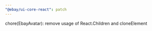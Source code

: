 ```yaml
---
"@ebay/ui-core-react": patch
---
```


chore(EbayAvatar): remove usage of React.Children and cloneElement
